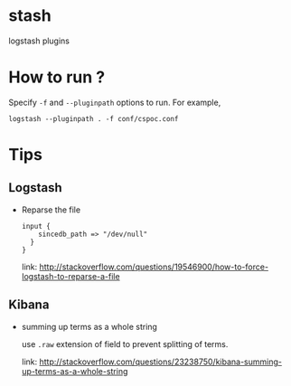 stash
=====

logstash plugins


# How to run ?

Specify `-f` and `--pluginpath` options to run. For example,

  ```
  logstash --pluginpath . -f conf/cspoc.conf
  ```

# Tips

## Logstash

* Reparse the file

  ```
  input {
      sincedb_path => "/dev/null"
    }
  }
  ```

  link: http://stackoverflow.com/questions/19546900/how-to-force-logstash-to-reparse-a-file

## Kibana

* summing up terms as a whole string

  use `.raw` extension of field to prevent splitting of terms.

  link: http://stackoverflow.com/questions/23238750/kibana-summing-up-terms-as-a-whole-string
